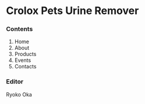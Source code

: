 # Crolox Pets Urine Remover

### Contents
1. Home
2. About
3. Products
4. Events
5. Contacts

### Editor
Ryoko Oka

